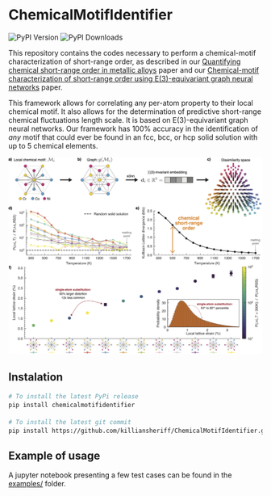 # ChemicalMotifIdentifier
![PyPI Version](https://img.shields.io/pypi/v/chemicalmotifidentifier.svg) ![PyPI Downloads](https://static.pepy.tech/badge/chemicalmotifidentifier)

This repository contains the codes necessary to perform a chemical-motif characterization of short-range order, as described in our [Quantifying chemical short-range order in metallic alloys](https://arxiv.org/abs/2311.01545) paper and our [Chemical-motif characterization of short-range order using E(3)-equivariant graph neural networks](https://google.com) paper. 

This framework allows for correlating any per-atom property to their local chemical motif. It also allows for the determination of predictive short-range chemical fluctuations length scale. It is based on E(3)-equivariant graph neural networks. Our framework has 100% accuracy in the identification of *any* motif that could ever be found in an fcc, bcc, or hcp solid solution with up to 5 chemical elements.  

![](assets/figure_2.png)

## Instalation 

```bash
# To install the latest PyPi release
pip install chemicalmotifidentifier

# To install the latest git commit 
pip install https://github.com/killiansheriff/ChemicalMotifIdentifier.git
```

## Example of usage

A jupyter notebook presenting a few test cases can be found in the [examples/](examples/) folder.

